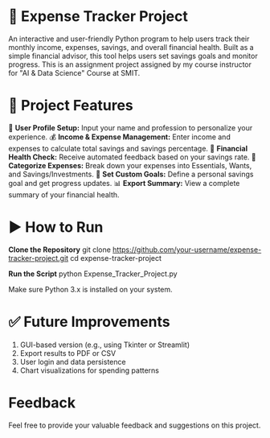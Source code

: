 # 💸 **Expense Tracker Project**
An interactive and user-friendly Python program to help users track their monthly income, expenses, savings, and overall financial health. Built as a simple financial advisor, this tool helps users set savings goals and monitor progress. This is an assignment project assigned by my course instructor for "AI & Data Science" Course at SMIT.


# 🚀 **Project Features**
👤 **User Profile Setup:** Input your name and profession to personalize your experience.
💰 **Income & Expense Management:** Enter income and expenses to calculate total savings and savings percentage.
🧾 **Financial Health Check:** Receive automated feedback based on your savings rate.
🧮 **Categorize Expenses:** Break down your expenses into Essentials, Wants, and Savings/Investments.
🎯 **Set Custom Goals:** Define a personal savings goal and get progress updates.
📊 **Export Summary:** View a complete summary of your financial health.


# ▶️ **How to Run**
**Clone the Repository**
git clone https://github.com/your-username/expense-tracker-project.git
cd expense-tracker-project

**Run the Script**
python Expense_Tracker_Project.py

Make sure Python 3.x is installed on your system.


# ✅ **Future Improvements**
1. GUI-based version (e.g., using Tkinter or Streamlit)
2. Export results to PDF or CSV
3. User login and data persistence
4. Chart visualizations for spending patterns


# **Feedback**
Feel free to provide your valuable feedback and suggestions on this project.

